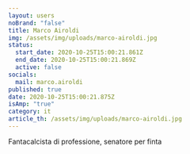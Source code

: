 ```yaml
---
layout: users
noBrand: "false"
title: Marco Airoldi
img: /assets/img/uploads/marco-airoldi.jpg
status:
  start_date: 2020-10-25T15:00:21.861Z
  end_date: 2020-10-25T15:00:21.869Z
  active: false
socials:
  mail: marco.airoldi
published: true
date: 2020-10-25T15:00:21.875Z
isAmp: "true"
category: it
article_th: /assets/img/uploads/marco-airoldi.jpg
---
```

Fantacalcista di professione, senatore per finta